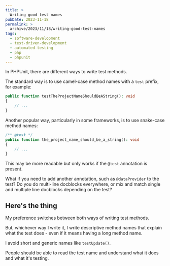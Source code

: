 ```yaml
---
title: >
  Writing good test names
pubDate: 2023-11-18
permalink: >
  archive/2023/11/18/writing-good-test-names
tags:
  - software-development
  - test-driven-development
  - automated-testing
  - php
  - phpunit
---
```


In PHPUnit, there are different ways to write test methods.

The standard way is to use camel-case method names with a `test` prefix, for example:

```php
public function testTheProjectNameShouldBeAString(): void
{
    // ...
}
```

Another popular way, particularly in some frameworks, is to use snake-case method names:

```php
/** @test */
public function the_project_name_should_be_a_string(): void
{
    // ...
}
```

This may be more readable but only works if the `@test` annotation is present.

What if you need to add another annotation, such as `@dataProvider` to the test? Do you do multi-line docblocks everywhere, or mix and match single and multiple line docblocks depending on the test?

## Here's the thing

My preference switches between both ways of writing test methods.

But, whichever way I write it, I write descriptive method names that explain what the test does - even if it means having a long method name.

I avoid short and generic names like `testUpdate()`.

People should be able to read the test name and understand what it does and what it's testing.
